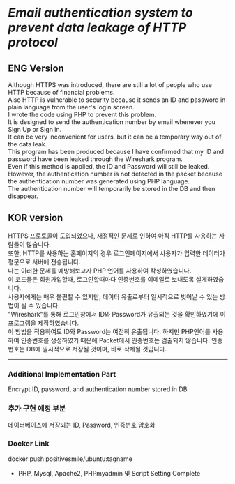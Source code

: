 # ***Email authentication system to prevent data leakage of HTTP protocol***
## ENG Version
Although HTTPS was introduced, there are still a lot of people who use HTTP because of financial problems.  
Also HTTP is vulnerable to security because it sends an ID and password in plain language from the user's login screen.  
I wrote the code using PHP to prevent this problem.  
It is designed to send the authentication number by email whenever you Sign Up or Sign in.  
It can be very inconvenient for users, but it can be a temporary way out of the data leak.  
This program has been produced because I have confirmed that my ID and password have been leaked through the Wireshark program.  
Even if this method is applied, the ID and Password will still be leaked. However, the authentication number is not detected in the packet because the authentication number was generated using PHP language.  
The authentication number will temporarily be stored in the DB and then disappear.

## KOR version
HTTPS 프로토콜이 도입되었으나, 재정적인 문제로 인하여 아직 HTTP를 사용하는 사람들이 많습니다.  
또한, HTTP를 사용하는 홈페이지의 경우 로그인페이지에서 사용자가 입력한 데이터가 평문으로 서버에 전송됩니다.  
나는 이러한 문제를 예방해보고자 PHP 언어를 사용하여 작성하였습니다.  
이 코드들은 회원가입할때, 로그인할때마다 인증번호를 이메일로 보내도록 설계하였습니다.  
사용자에게는 매우 불편할 수 있지만, 데이터 유출로부터 일시적으로 벗어날 수 있는 방법이 될 수 있습니다.  
"Wireshark"를 통해 로그인창에서 ID와 Password가 유출되는 것을 확인하였기에 이 프로그램을 제작하였습니다.  
이 방법을 적용하여도 ID와 Password는 여전히 유출됩니다. 하지만 PHP언어를 사용하여 인증번호를 생성하였기 때문에 Packet에서 인증번호는 검출되지 않습니다.
인증번호는 DB에 일시적으로 저장될 것이며, 바로 삭제될 것입니다.  

--------------------------------------------------------------------------------------------
### Additional Implementation Part
Encrypt ID, password, and authentication number stored in DB  

### 추가 구현 예정 부분
데이터베이스에 저장되는 ID, Password, 인증번호 암호화

### Docker Link
docker push positivesmile/ubuntu:tagname
 - PHP, Mysql, Apache2, PHPmyadmin 및 Script Setting Complete 
